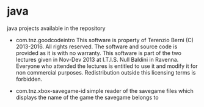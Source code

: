 java
====
java projects available in the repository
- com.tnz.goodcodeintro
This software is property of Terenzio Berni (C) 2013-2016. All rights reserved.
The software and source code is provided as it is with no warranty.
This software is part of the two lectures given in Nov-Dev 2013 at I.T.I.S.
Null Baldini in Ravenna. 
Everyone who attended the lectures is entitled to use it and modify it for non 
commercial purposes.
Redistribution outside this licensing terms is forbidden.

- com.tnz.xbox-savegame-id
simple reader of the savegame files which displays the name of the game the savegame
belongs to
